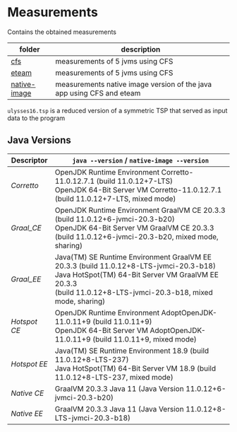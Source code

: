 # Measurements
Contains the obtained measurements

folder|description
-|-
[cfs](https://github.com/bachelor-thesis-resources/measurements/tree/main/cfs) | measurements of 5 jvms using CFS
[eteam](https://github.com/bachelor-thesis-resources/measurements/tree/main/eteam) | measurements of 5 jvms using CFS
[native-image](https://github.com/bachelor-thesis-resources/measurements/tree/main/native-image) | measurements native image version of the java app using CFS and eteam

`ulysses16.tsp` is a reduced version of a symmetric TSP that served as input data to the program

## Java Versions 

Descriptor | `java --version` / `native-image --version`
-|-
*Corretto* | OpenJDK Runtime Environment Corretto-11.0.12.7.1 (build 11.0.12+7-LTS) <br/> OpenJDK 64-Bit Server VM Corretto-11.0.12.7.1 (build 11.0.12+7-LTS, mixed mode)
*Graal_CE* | OpenJDK Runtime Environment GraalVM CE 20.3.3 (build 11.0.12+6-jvmci-20.3-b20) <br/> OpenJDK 64-Bit Server VM GraalVM CE 20.3.3 <br/> (build 11.0.12+6-jvmci-20.3-b20, mixed mode, sharing)
*Graal_EE* | Java(TM) SE Runtime Environment GraalVM EE 20.3.3 (build 11.0.12+8-LTS-jvmci-20.3-b18) <br/> Java HotSpot(TM) 64-Bit Server VM GraalVM EE 20.3.3 <br/> (build 11.0.12+8-LTS-jvmci-20.3-b18, mixed mode, sharing)
*Hotspot CE* | OpenJDK Runtime Environment AdoptOpenJDK-11.0.11+9 (build 11.0.11+9) <br/> OpenJDK 64-Bit Server VM AdoptOpenJDK-11.0.11+9 (build 11.0.11+9,  mixed mode)
*Hotspot EE* | Java(TM) SE Runtime Environment 18.9 (build 11.0.12+8-LTS-237) <br/> Java HotSpot(TM) 64-Bit Server VM 18.9 (build 11.0.12+8-LTS-237, mixed mode)
*Native CE*| GraalVM 20.3.3 Java 11 (Java Version 11.0.12+6-jvmci-20.3-b20)
*Native EE*| GraalVM 20.3.3 Java 11 (Java Version 11.0.12+8-LTS-jvmci-20.3-b18)
